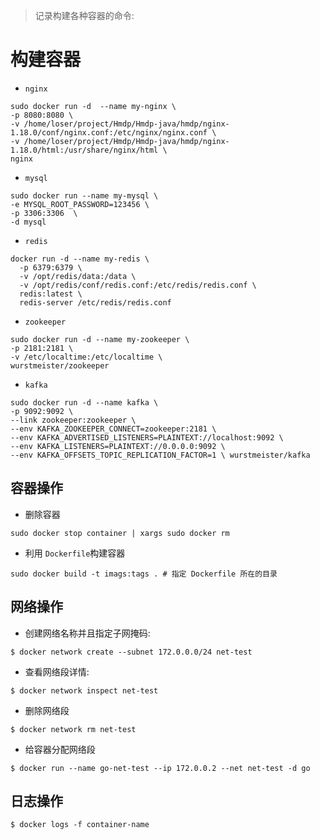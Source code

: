 > 记录构建各种容器的命令:
# 构建容器
- `nginx`
```shell
sudo docker run -d  --name my-nginx \
-p 8080:8080 \
-v /home/loser/project/Hmdp/Hmdp-java/hmdp/nginx-1.18.0/conf/nginx.conf:/etc/nginx/nginx.conf \
-v /home/loser/project/Hmdp/Hmdp-java/hmdp/nginx-1.18.0/html:/usr/share/nginx/html \
nginx
```
- `mysql`
```shell
sudo docker run --name my-mysql \
-e MYSQL_ROOT_PASSWORD=123456 \ 
-p 3306:3306  \
-d mysql
```
- `redis`
```shell
docker run -d --name my-redis \
  -p 6379:6379 \
  -v /opt/redis/data:/data \
  -v /opt/redis/conf/redis.conf:/etc/redis/redis.conf \
  redis:latest \
  redis-server /etc/redis/redis.conf
```
- `zookeeper`
```shell
sudo docker run -d --name my-zookeeper \
-p 2181:2181 \
-v /etc/localtime:/etc/localtime \
wurstmeister/zookeeper
```
- `kafka`
```shell
sudo docker run -d --name kafka \
-p 9092:9092 \
--link zookeeper:zookeeper \
--env KAFKA_ZOOKEEPER_CONNECT=zookeeper:2181 \
--env KAFKA_ADVERTISED_LISTENERS=PLAINTEXT://localhost:9092 \
--env KAFKA_LISTENERS=PLAINTEXT://0.0.0.0:9092 \
--env KAFKA_OFFSETS_TOPIC_REPLICATION_FACTOR=1 \ wurstmeister/kafka
```
## 容器操作
- 删除容器
```shell
sudo docker stop container | xargs sudo docker rm
```
- 利用 `Dockerfile`构建容器
```shell
sudo docker build -t imags:tags . # 指定 Dockerfile 所在的目录
```

## 网络操作
- 创建网络名称并且指定子网掩码:
```shell
$ docker network create --subnet 172.0.0.0/24 net-test
```
- 查看网络段详情:
```shell
$ docker network inspect net-test
```
- 删除网络段
```shell
$ docker network rm net-test
```
- 给容器分配网络段
```shell
$ docker run --name go-net-test --ip 172.0.0.2 --net net-test -d go
```
## 日志操作
```shell
$ docker logs -f container-name
```
